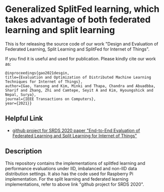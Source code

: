 # Generalized SplitFed learning, which takes advantage of both federated learning and split learning
This is for releasing the source code of our work "Design and Evaluation of Federated Learning, Split Learning and SplitFed for Internet of Things".

If you find it is useful and used for publication. Please kindly cite our work as:

```
@inproceedings{gao2021desgin,
title={Evaluation and Optimization of Distributed Machine Learning Techniques for Internet of Things},
author={Gao, Yansong and Kim, Minki and Thapa, Chandra and Abuadbba, Sharif and Zhang, Zhi and Camtepe, Seyit A and Kim, Hyoungshick and Nepal, Surya},
journal={IEEE Transactions on Computers},
year={2021}}
```

## Helpful Link
* [github project for SRDS 2020 paper "End-to-End Evaluation of Federated Learning and Split Learning for Internet of Things"](https://github.com/Minki-Kim95/Federated-Learning-and-Split-Learning-with-raspberry-pi)

## Description
This repository contains the implementations of splitfed learning and performance evaluations under IID, imbalanced and non-IID data distribution settings. It also has the code used for Raspberry Pi implementation. For the split learning and federated learning implementations, refer to above link "github project for SRDS 2020".
